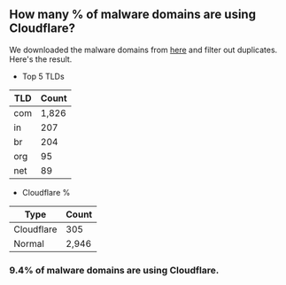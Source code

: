 ## How many % of malware domains are using Cloudflare?


We downloaded the malware domains from [here](https://urlhaus.abuse.ch) and filter out duplicates.
Here's the result.


[//]: # (start replacement)


- Top 5 TLDs

| TLD | Count |
| --- | --- |
| com | 1,826 |
| in | 207 |
| br | 204 |
| org | 95 |
| net | 89 |


- Cloudflare %

| Type | Count |
| --- | --- |
| Cloudflare | 305 |
| Normal | 2,946 |


### 9.4% of malware domains are using Cloudflare.
